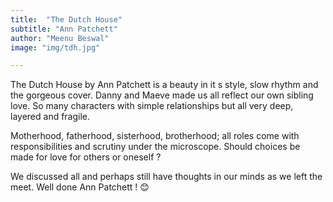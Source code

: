 ```yaml
---
title:  "The Dutch House"
subtitle: "Ann Patchett"
author: "Meenu Beswal"
image: "img/tdh.jpg"

---
```


The Dutch House by Ann Patchett is a beauty in it s style, slow rhythm and the gorgeous cover. Danny and Maeve made us all reflect our own sibling love. So many characters with simple relationships but all very deep, layered and fragile. 

Motherhood, fatherhood, sisterhood, brotherhood; all roles come with responsibilities and scrutiny under the microscope. Should choices be made for love for others or oneself ? 

We discussed all and perhaps still have thoughts in our minds as we left the meet. Well done Ann Patchett ! 😊